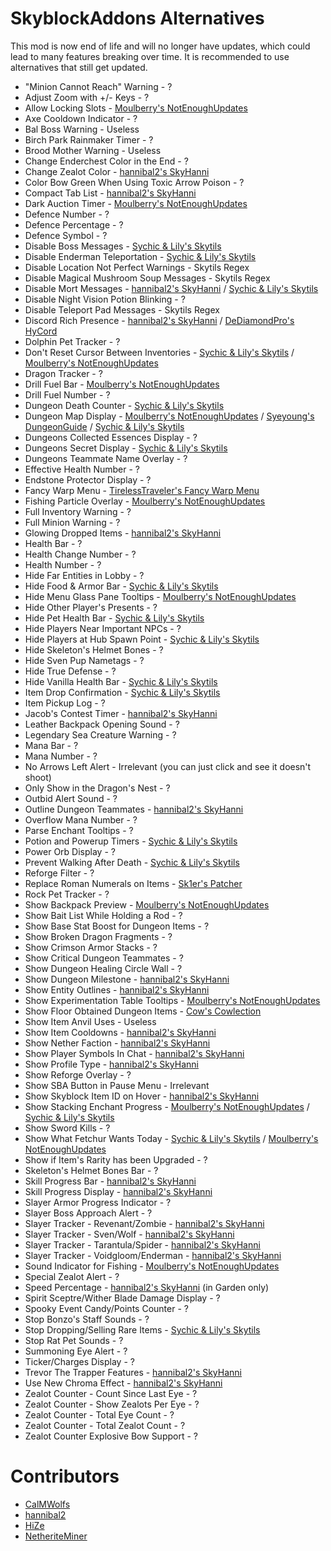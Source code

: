 # SkyblockAddons Alternatives

This mod is now end of life and 
will no longer have updates, which 
could lead to many features breaking 
over time. It is recommended to use 
alternatives that still get updated.

* "Minion Cannot Reach" Warning - ?
* Adjust Zoom with +/- Keys - ?
* Allow Locking Slots - [Moulberry's NotEnoughUpdates](https://modrinth.com/mod/notenoughupdates)
* Axe Cooldown Indicator - ?
* Bal Boss Warning - Useless
* Birch Park Rainmaker Timer - ?
* Brood Mother Warning - Useless
* Change Enderchest Color in the End - ?
* Change Zealot Color - [hannibal2's SkyHanni](https://modrinth.com/mod/skyhanni)
* Color Bow Green When Using Toxic Arrow Poison - ?
* Compact Tab List - [hannibal2's SkyHanni](https://modrinth.com/mod/skyhanni)
* Dark Auction Timer - [Moulberry's NotEnoughUpdates](https://modrinth.com/mod/notenoughupdates)
* Defence Number - ?
* Defence Percentage - ?
* Defence Symbol - ?
* Disable Boss Messages - [Sychic & Lily's Skytils](https://github.com/Skytils/SkytilsMod/releases/latest)
* Disable Enderman Teleportation - [Sychic & Lily's Skytils](https://github.com/Skytils/SkytilsMod/releases/latest)
* Disable Location Not Perfect Warnings - Skytils Regex
* Disable Magical Mushroom Soup Messages - Skytils Regex
* Disable Mort Messages - [hannibal2's SkyHanni](https://modrinth.com/mod/skyhanni) / [Sychic & Lily's Skytils](https://github.com/Skytils/SkytilsMod/releases/latest)
* Disable Night Vision Potion Blinking - ?
* Disable Teleport Pad Messages - Skytils Regex
* Discord Rich Presence - [hannibal2's SkyHanni](https://modrinth.com/mod/skyhanni) / [DeDiamondPro's HyCord](https://github.com/DeDiamondPro/HyCord/releases/latest) 
* Dolphin Pet Tracker - ?
* Don't Reset Cursor Between Inventories - [Sychic & Lily's Skytils](https://github.com/Skytils/SkytilsMod/releases/latest) / [Moulberry's NotEnoughUpdates](https://modrinth.com/mod/notenoughupdates)
* Dragon Tracker - ?
* Drill Fuel Bar - [Moulberry's NotEnoughUpdates](https://modrinth.com/mod/notenoughupdates)
* Drill Fuel Number - ?
* Dungeon Death Counter - [Sychic & Lily's Skytils](https://github.com/Skytils/SkytilsMod/releases/latest)
* Dungeon Map Display - [Moulberry's NotEnoughUpdates](https://modrinth.com/mod/notenoughupdates) / [Syeyoung's DungeonGuide](https://github.com/Dungeons-Guide/Skyblock-Dungeons-Guide/releases/latest) / [Sychic & Lily's Skytils](https://github.com/Skytils/SkytilsMod/releases/latest)
* Dungeons Collected Essences Display - ?
* Dungeons Secret Display - [Sychic & Lily's Skytils](https://github.com/Skytils/SkytilsMod/releases/latest)
* Dungeons Teammate Name Overlay - ?
* Effective Health Number - ?
* Endstone Protector Display - ?
* Fancy Warp Menu - [TirelessTraveler's Fancy Warp Menu](https://modrinth.com/mod/fancy-warp-menu)
* Fishing Particle Overlay - [Moulberry's NotEnoughUpdates](https://modrinth.com/mod/notenoughupdates)
* Full Inventory Warning - ?
* Full Minion Warning - ?
* Glowing Dropped Items  - [hannibal2's SkyHanni](https://modrinth.com/mod/skyhanni)
* Health Bar - ?
* Health Change Number - ?
* Health Number - ?
* Hide Far Entities in Lobby - ?
* Hide Food & Armor Bar - [Sychic & Lily's Skytils](https://github.com/Skytils/SkytilsMod/releases/latest)
* Hide Menu Glass Pane Tooltips - [Moulberry's NotEnoughUpdates](https://modrinth.com/mod/notenoughupdates)
* Hide Other Player's Presents - ?
* Hide Pet Health Bar - [Sychic & Lily's Skytils](https://github.com/Skytils/SkytilsMod/releases/latest)
* Hide Players Near Important NPCs - ?
* Hide Players at Hub Spawn Point - [Sychic & Lily's Skytils](https://github.com/Skytils/SkytilsMod/releases/latest)
* Hide Skeleton's Helmet Bones - ?
* Hide Sven Pup Nametags - ?
* Hide True Defense - ?
* Hide Vanilla Health Bar - [Sychic & Lily's Skytils](https://github.com/Skytils/SkytilsMod/releases/latest)
* Item Drop Confirmation - [Sychic & Lily's Skytils](https://github.com/Skytils/SkytilsMod/releases/latest)
* Item Pickup Log - ?
* Jacob's Contest Timer - [hannibal2's SkyHanni](https://modrinth.com/mod/skyhanni)
* Leather Backpack Opening Sound - ?
* Legendary Sea Creature Warning - ?
* Mana Bar - ?
* Mana Number - ?
* No Arrows Left Alert - Irrelevant (you can just click and see it doesn't shoot)
* Only Show in the Dragon's Nest - ?
* Outbid Alert Sound - ?
* Outline Dungeon Teammates - [hannibal2's SkyHanni](https://modrinth.com/mod/skyhanni)
* Overflow Mana Number - ?
* Parse Enchant Tooltips - ?
* Potion and Powerup Timers - [Sychic & Lily's Skytils](https://github.com/Skytils/SkytilsMod/releases/latest)
* Power Orb Display - ?
* Prevent Walking After Death - [Sychic & Lily's Skytils](https://github.com/Skytils/SkytilsMod/releases/latest)
* Reforge Filter - ?
* Replace Roman Numerals on Items - [Sk1er's Patcher](https://sk1er.club/mods/patcher)
* Rock Pet Tracker - ?
* Show Backpack Preview - [Moulberry's NotEnoughUpdates](https://modrinth.com/mod/notenoughupdates)
* Show Bait List While Holding a Rod - ?
* Show Base Stat Boost for Dungeon Items - ?
* Show Broken Dragon Fragments - ?
* Show Crimson Armor Stacks - ?
* Show Critical Dungeon Teammates  - ?
* Show Dungeon Healing Circle Wall - ?
* Show Dungeon Milestone - [hannibal2's SkyHanni](https://modrinth.com/mod/skyhanni)
* Show Entity Outlines - [hannibal2's SkyHanni](https://modrinth.com/mod/skyhanni)
* Show Experimentation Table Tooltips - [Moulberry's NotEnoughUpdates](https://modrinth.com/mod/notenoughupdates)
* Show Floor Obtained Dungeon Items - [Cow's Cowlection](https://github.com/cow-mc/Cowlection/releases/latest)
* Show Item Anvil Uses - Useless
* Show Item Cooldowns - [hannibal2's SkyHanni](https://modrinth.com/mod/skyhanni)
* Show Nether Faction - [hannibal2's SkyHanni](https://modrinth.com/mod/skyhanni)
* Show Player Symbols In Chat - [hannibal2's SkyHanni](https://modrinth.com/mod/skyhanni)
* Show Profile Type - [hannibal2's SkyHanni](https://modrinth.com/mod/skyhanni)
* Show Reforge Overlay - ?
* Show SBA Button in Pause Menu - Irrelevant
* Show Skyblock Item ID on Hover - [hannibal2's SkyHanni](https://modrinth.com/mod/skyhanni)
* Show Stacking Enchant Progress - [Moulberry's NotEnoughUpdates](https://github.com/NotEnoughUpdates/NotEnoughUpdates/releases/latest) / [Sychic & Lily's Skytils](https://github.com/Skytils/SkytilsMod/releases/latest)
* Show Sword Kills - ?
* Show What Fetchur Wants Today - [Sychic & Lily's Skytils](https://github.com/Skytils/SkytilsMod/releases/latest) / [Moulberry's NotEnoughUpdates](https://github.com/NotEnoughUpdates/NotEnoughUpdates/releases/latest)
* Show if Item's Rarity has been Upgraded - ?
* Skeleton's Helmet Bones Bar - ?
* Skill Progress Bar - [hannibal2's SkyHanni](https://modrinth.com/mod/skyhanni)
* Skill Progress Display - [hannibal2's SkyHanni](https://modrinth.com/mod/skyhanni)
* Slayer Armor Progress Indicator - ?
* Slayer Boss Approach Alert - ?
* Slayer Tracker - Revenant/Zombie - [hannibal2's SkyHanni](https://modrinth.com/mod/skyhanni)
* Slayer Tracker - Sven/Wolf - [hannibal2's SkyHanni](https://modrinth.com/mod/skyhanni)
* Slayer Tracker - Tarantula/Spider - [hannibal2's SkyHanni](https://modrinth.com/mod/skyhanni)
* Slayer Tracker - Voidgloom/Enderman - [hannibal2's SkyHanni](https://modrinth.com/mod/skyhanni)
* Sound Indicator for Fishing - [Moulberry's NotEnoughUpdates](https://modrinth.com/mod/notenoughupdates)
* Special Zealot Alert - ?
* Speed Percentage - [hannibal2's SkyHanni](https://modrinth.com/mod/skyhanni) (in Garden only)
* Spirit Sceptre/Wither Blade Damage Display - ?
* Spooky Event Candy/Points Counter - ?
* Stop Bonzo's Staff Sounds - ?
* Stop Dropping/Selling Rare Items - [Sychic & Lily's Skytils](https://github.com/Skytils/SkytilsMod/releases/latest)
* Stop Rat Pet Sounds - ?
* Summoning Eye Alert - ?
* Ticker/Charges Display - ?
* Trevor The Trapper Features - [hannibal2's SkyHanni](https://modrinth.com/mod/skyhanni)
* Use New Chroma Effect - [hannibal2's SkyHanni](https://modrinth.com/mod/skyhanni)
* Zealot Counter - Count Since Last Eye - ?
* Zealot Counter - Show Zealots Per Eye - ?
* Zealot Counter - Total Eye Count - ?
* Zealot Counter - Total Zealot Count - ?
* Zealot Counter Explosive Bow Support - ?

# Contributors

* [CalMWolfs](https://github.com/CalMWolfs)
* [hannibal2](https://github.com/hannibal002)
* [HiZe](https://github.com/superhize)
* [NetheriteMiner](https://github.com/NetheriteMiner)

